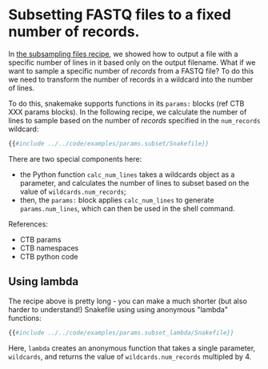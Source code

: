 # Subsetting FASTQ files to a fixed number of records.

In [the subsampling files recipe](./subsampling-files.md), we
showed how to output a file with a specific number of lines in it
based only on the output filename. What if we want to sample a
specific number of _records_ from a FASTQ file? To do this we
need to transform the number of records in a wildcard into the number
of lines.

To do this, snakemake supports functions in its `params:` blocks (ref
CTB XXX params blocks). In the following recipe, we calculate the
number of lines to sample based on the number of _records_ specified
in the `num_records` wildcard:

```python
{{#include ../../code/examples/params.subset/Snakefile}}
```

There are two special components here:

* the Python function `calc_num_lines` takes a wildcards object as a
  parameter, and calculates the number of lines to subset based on the
  value of `wildcards.num_records`;
* then, the `params:` block applies `calc_num_lines` to generate
  `params.num_lines`, which can then be used in the shell command.
  
  
References:
* CTB params
* CTB namespaces
* CTB python code

## Using lambda

The recipe above is pretty long - you can make a much shorter (but
also harder to understand!) Snakefile using using anonymous "lambda"
functions:

```python
{{#include ../../code/examples/params.subset_lambda/Snakefile}}
```

Here, `lambda` creates an anonymous function that takes a single parameter,
`wildcards`, and returns the value of `wildcards.num_records` multipled by
4.
